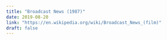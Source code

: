 ```yaml
---
title: "Broadcast News (1987)"
date: 2019-08-20
link: "https://en.wikipedia.org/wiki/Broadcast_News_(film)"
draft: false
---
```

